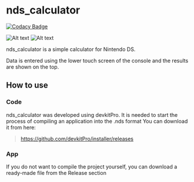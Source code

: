 # nds_calculator

[![Codacy Badge](https://api.codacy.com/project/badge/Grade/adc8e39108244d4ea11f028439319eef)](https://app.codacy.com/manual/androjus/nds_calculator?utm_source=github.com&utm_medium=referral&utm_content=androjus/nds_calculator&utm_campaign=Badge_Grade_Dashboard)

![Alt text](https://i.imgur.com/0HPXVZG.png?raw=true "Intreface")
![Alt text](https://i.imgur.com/RhFdEAy.gif?raw=true "Intreface")

nds_calculator is a simple calculator for Nintendo DS.

Data is entered using the lower touch screen of the console and the results are shown on the top.

## How to use

### Code

nds_calculator was developed using devkitPro.
It is needed to start the process of compiling an application into the .nds format
You can download it from here:
><https://github.com/devkitPro/installer/releases>

### App

If you do not want to compile the project yourself, you can download a ready-made file from the Release section
